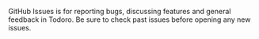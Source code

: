 GitHub Issues is for reporting bugs, discussing features and general feedback in Todoro. Be sure to check past issues before opening any new issues.
